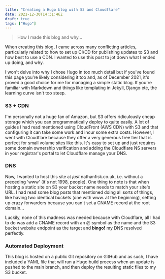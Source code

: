 ```yaml
---
title: "Creating a Hugo blog with S3 and Cloudflare"
date: 2021-12-30T14:31:46Z
draft: true
tags: ["Hugo"]
---
```

> How I made this blog and why...

When creating this blog, I came across many conflicting articles, particularly related to how to set up CI/CD for publishing updates to S3 and how best to use a CDN. I wanted to use this post to jot down what I ended up doing, and why.

I won't delve into why I chose Hugo in too much detail but if you've found this page you're likely considering it too and, as of December 2021, it's proved a good choice for me for managing a simple static blog. If you're familiar with Markdown and things like templating in Jekyll, Django etc, the learning curve isn't too steep.

### S3 + CDN

I'm personally not a huge fan of Amazon, but S3 offers ridiculously cheap storage which you can programmatically deploy to quite easily. A lot of guides I had read mentioned using CloudFront (AWS CDN) with S3 and that configuring it can take some work and incur some extra costs. However, I went with Cloudflare because they offer a very generous free tier that is perfect for small volume sites like this. It's easy to set up and just requires some domain ownership verification and adding the Cloudflare NS servers in your registrar's portal to let Cloudflare manage your DNS.

### DNS

Now, I wanted to host this site at _just_ nathanfisk.co.uk, i.e. without a preceding 'www' (it's not 1998, people). One thing to note is that when hosting a static site on S3 your bucket name needs to match your site's URL. I had read some blog posts that mentioned doing all sorts of things, like having two identical buckets (one with www. at the beginning), setting up crazy forwarders because you can't set a CNAME record at the root domain...

Luckily, none of this madness was needed because with Cloudflare, all I had to do was add a CNAME record with an @ symbol as the name and the S3 bucket website endpoint as the target and **bingo!** my DNS resolved perfectly.

### Automated Deployment

This blog is hosted on a public Git repository on GitHub and as such, I have included a YAML file that will run a Hugo build process when an update is pushed to the main branch, and then deploy the resulting static files to my S3 bucket.